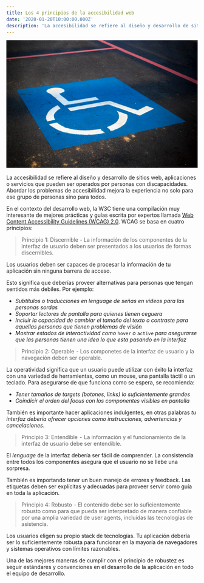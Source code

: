 ```yaml
---
title: Los 4 principios de la accesibilidad web
date: '2020-01-20T10:00:00.000Z'
description: 'La accesibilidad se refiere al diseño y desarrollo de sitios web, aplicaciones o servicios que pueden ser operados por personas con discapacidades. Abordar los problemas de accesibilidad mejora la experiencia no solo para ese grupo de personas sino para todos.'
---
```


![accessibility](./accessibility.jpeg)

La accesibilidad se refiere al diseño y desarrollo de sitios web, aplicaciones o servicios que pueden ser operados por personas con discapacidades. Abordar los problemas de accesibilidad mejora la experiencia no solo para ese grupo de personas sino para todos.

En el contexto del desarrollo web, la W3C tiene una compilación muy interesante de mejores prácticas y guías escrita por expertos llamada [Web Content Accessibility Guidelines (WCAG) 2.0](https://www.w3.org/TR/WCAG20/). WCAG se basa en cuatro principios:

> Principio 1: Discernible - La información de los componentes de la interfaz de usuario deben ser presentados a los usuarios de formas discernibles.

Los usuarios deben ser capaces de procesar la información de tu aplicación sin ninguna barrera de acceso.

Esto significa que deberías proveer alternativas para personas que tengan sentidos más debiles. Por ejemplo:

* _Subtítulos o traducciones en lenguage de señas en videos para las personas sordas_
* _Soportar lectores de pantalla para quienes tienen ceguera_
* _Incluir la capacidad de cambiar el tamaño del texto o contraste para aquellas personas que tienen problemas de visión_
* _Mostrar estados de interactividad como_ `hover` _o_ `active` _para asegurarse que las personas tienen una idea lo que esta pasando en la interfaz_

> Principio 2: Operable  - Los componetes de la interfaz de usuario y la navegación deben ser operable.

La operatividad significa que un usuario puede utilizar con éxito la interfaz con una variedad de herramientas, como un mouse, una pantalla táctil o un teclado. Para asegurarse de que funciona como se espera, se recomienda:

* _Tener tamaños de targets (botones, links) lo suficientemente grandes_
* _Coindicir el orden del focus con los componentes visibles en pantalla_

También es importante hacer aplicaciones indulgentes, en otras palabras _tu interfaz debería ofrecer opciones como instrucciones, advertencias y cancelaciones_.

> Principio 3: Entendible  -  La información y el funcionamiento de la interfaz de usuario debe ser entendible.

El _lenguage_ de la interfaz debería ser fácil de comprender. La consistencia entre todos los componentes asegura que el usuario no se llebe una sorpresa.

También es importando tener un buen manejo de errores y feedback. Las etiquetas deben ser explícitas y adecuadas para proveer servir como guía en toda la aplicación.

> Principio 4: Robusto  - El contenido debe ser lo suficientemente robusto como para que pueda ser interpretado de manera confiable por una amplia variedad de user agents, incluidas las tecnologías de asistencia.

Los usuarios eligen su propio stack de tecnologías. Tu aplicación debería ser lo suficientemente robusta para funcionar en la mayoría de navegadores y sistemas operativos con límites razonables.

Una de las mejores maneras de cumplir con el principio de robustez es seguir estándares y convenciones en el desarrollo de la aplicación en todo el equipo de desarrollo.
